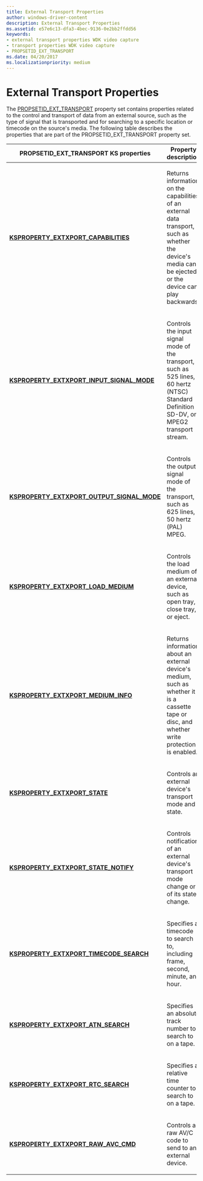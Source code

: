 ```yaml
---
title: External Transport Properties
author: windows-driver-content
description: External Transport Properties
ms.assetid: e57e6c13-dfa3-4bec-9136-0e2bb2ffdd56
keywords:
- external transport properties WDK video capture
- transport properties WDK video capture
- PROPSETID_EXT_TRANSPORT
ms.date: 04/20/2017
ms.localizationpriority: medium
---
```


# External Transport Properties


The [PROPSETID\_EXT\_TRANSPORT](https://msdn.microsoft.com/library/windows/hardware/ff567797) property set contains properties related to the control and transport of data from an external source, such as the type of signal that is transported and for searching to a specific location or timecode on the source's media. The following table describes the properties that are part of the PROPSETID\_EXT\_TRANSPORT property set.

<table>
<colgroup>
<col width="50%" />
<col width="50%" />
</colgroup>
<thead>
<tr class="header">
<th>PROPSETID_EXT_TRANSPORT KS properties</th>
<th>Property description</th>
</tr>
</thead>
<tbody>
<tr class="odd">
<td><p><a href="https://msdn.microsoft.com/library/windows/hardware/ff565160" data-raw-source="[&lt;strong&gt;KSPROPERTY_EXTXPORT_CAPABILITIES&lt;/strong&gt;](https://msdn.microsoft.com/library/windows/hardware/ff565160)"><strong>KSPROPERTY_EXTXPORT_CAPABILITIES</strong></a></p></td>
<td><p>Returns information on the capabilities of an external data transport, such as whether the device&#39;s media can be ejected, or the device can play backwards.</p></td>
</tr>
<tr class="even">
<td><p><a href="https://msdn.microsoft.com/library/windows/hardware/ff565161" data-raw-source="[&lt;strong&gt;KSPROPERTY_EXTXPORT_INPUT_SIGNAL_MODE&lt;/strong&gt;](https://msdn.microsoft.com/library/windows/hardware/ff565161)"><strong>KSPROPERTY_EXTXPORT_INPUT_SIGNAL_MODE</strong></a></p></td>
<td><p>Controls the input signal mode of the transport, such as 525 lines, 60 hertz (NTSC) Standard Definition SD-DV, or MPEG2 transport stream.</p></td>
</tr>
<tr class="odd">
<td><p><a href="https://msdn.microsoft.com/library/windows/hardware/ff565165" data-raw-source="[&lt;strong&gt;KSPROPERTY_EXTXPORT_OUTPUT_SIGNAL_MODE&lt;/strong&gt;](https://msdn.microsoft.com/library/windows/hardware/ff565165)"><strong>KSPROPERTY_EXTXPORT_OUTPUT_SIGNAL_MODE</strong></a></p></td>
<td><p>Controls the output signal mode of the transport, such as 625 lines, 50 hertz (PAL) MPEG.</p></td>
</tr>
<tr class="even">
<td><p><a href="https://msdn.microsoft.com/library/windows/hardware/ff565162" data-raw-source="[&lt;strong&gt;KSPROPERTY_EXTXPORT_LOAD_MEDIUM&lt;/strong&gt;](https://msdn.microsoft.com/library/windows/hardware/ff565162)"><strong>KSPROPERTY_EXTXPORT_LOAD_MEDIUM</strong></a></p></td>
<td><p>Controls the load medium of an external device, such as open tray, close tray, or eject.</p></td>
</tr>
<tr class="odd">
<td><p><a href="https://msdn.microsoft.com/library/windows/hardware/ff565163" data-raw-source="[&lt;strong&gt;KSPROPERTY_EXTXPORT_MEDIUM_INFO&lt;/strong&gt;](https://msdn.microsoft.com/library/windows/hardware/ff565163)"><strong>KSPROPERTY_EXTXPORT_MEDIUM_INFO</strong></a></p></td>
<td><p>Returns information about an external device&#39;s medium, such as whether it is a cassette tape or disc, and whether write protection is enabled.</p></td>
</tr>
<tr class="even">
<td><p><a href="https://msdn.microsoft.com/library/windows/hardware/ff565168" data-raw-source="[&lt;strong&gt;KSPROPERTY_EXTXPORT_STATE&lt;/strong&gt;](https://msdn.microsoft.com/library/windows/hardware/ff565168)"><strong>KSPROPERTY_EXTXPORT_STATE</strong></a></p></td>
<td><p>Controls an external device&#39;s transport mode and state.</p></td>
</tr>
<tr class="odd">
<td><p><a href="https://msdn.microsoft.com/library/windows/hardware/ff565169" data-raw-source="[&lt;strong&gt;KSPROPERTY_EXTXPORT_STATE_NOTIFY&lt;/strong&gt;](https://msdn.microsoft.com/library/windows/hardware/ff565169)"><strong>KSPROPERTY_EXTXPORT_STATE_NOTIFY</strong></a></p></td>
<td><p>Controls notification of an external device&#39;s transport mode change or of its state change.</p></td>
</tr>
<tr class="even">
<td><p><a href="https://msdn.microsoft.com/library/windows/hardware/ff565170" data-raw-source="[&lt;strong&gt;KSPROPERTY_EXTXPORT_TIMECODE_SEARCH&lt;/strong&gt;](https://msdn.microsoft.com/library/windows/hardware/ff565170)"><strong>KSPROPERTY_EXTXPORT_TIMECODE_SEARCH</strong></a></p></td>
<td><p>Specifies a timecode to search to, including frame, second, minute, and hour.</p></td>
</tr>
<tr class="odd">
<td><p><a href="https://msdn.microsoft.com/library/windows/hardware/ff565159" data-raw-source="[&lt;strong&gt;KSPROPERTY_EXTXPORT_ATN_SEARCH&lt;/strong&gt;](https://msdn.microsoft.com/library/windows/hardware/ff565159)"><strong>KSPROPERTY_EXTXPORT_ATN_SEARCH</strong></a></p></td>
<td><p>Specifies an absolute track number to search to on a tape.</p></td>
</tr>
<tr class="even">
<td><p><a href="https://msdn.microsoft.com/library/windows/hardware/ff565166" data-raw-source="[&lt;strong&gt;KSPROPERTY_EXTXPORT_RTC_SEARCH&lt;/strong&gt;](https://msdn.microsoft.com/library/windows/hardware/ff565166)"><strong>KSPROPERTY_EXTXPORT_RTC_SEARCH</strong></a></p></td>
<td><p>Specifies a relative time counter to search to on a tape.</p></td>
</tr>
<tr class="odd">
<td><p><a href="https://msdn.microsoft.com/library/windows/hardware/ff565214" data-raw-source="[&lt;strong&gt;KSPROPERTY_EXTXPORT_RAW_AVC_CMD&lt;/strong&gt;](https://msdn.microsoft.com/library/windows/hardware/ff565214)"><strong>KSPROPERTY_EXTXPORT_RAW_AVC_CMD</strong></a></p></td>
<td><p>Controls a raw AV/C code to send to an external device.</p></td>
</tr>
</tbody>
</table>

 

 

 





